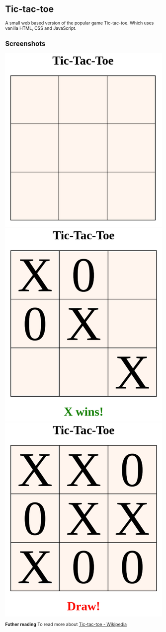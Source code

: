 # Tic-tac-toe

A small web based version of the popular game Tic-tac-toe.
Which uses vanilla HTML, CSS and JavaScript.

## Screenshots

![](tic-tac-toe.png)
![](x-wins.png)
![](draw.png)

**Futher reading**
To read more about [Tic-tac-toe - Wikipedia](https://en.wikipedia.org/wiki/Tic-tac-toe)